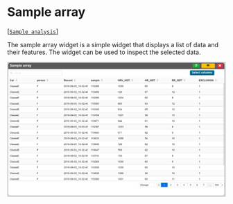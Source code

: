 # Sample array

[[`Sample analysis`](../README.md#sample-analysis)]

The sample array widget is a simple widget that displays a list of data and their features. The widget can be used to inspect the selected data.

![](./main.png)
